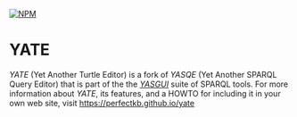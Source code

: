 [![NPM](https://img.shields.io/npm/v/perfectkb-yate.svg)](https://www.npmjs.org/package/perfectkb-yate)

# YATE

*YATE* (Yet Another Turtle Editor) is a fork of *YASQE* (Yet Another 
SPARQL Query Editor) that is part of the the [*YASGUI*](https://github.com/OpenTriply/YASGUI) suite of SPARQL tools.  For more information about *YATE*, its features, 
and a HOWTO for including it in your own web site, visit https://perfectkb.github.io/yate
